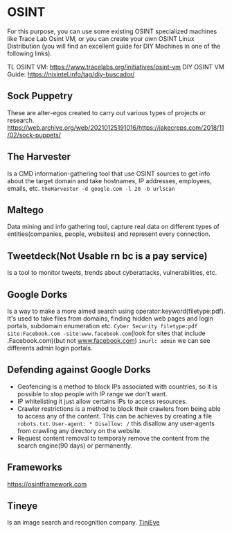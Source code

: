 # OSINT
For this purpose, you can use some existing OSINT specialized machines like Trace Lab Osint VM, or you can create your own OSINT Linux Distribution (you will find an excellent guide for DIY Machines in one of the following links).

TL OSINT VM: https://www.tracelabs.org/initiatives/osint-vm
DIY OSINT VM Guide: https://nixintel.info/tag/diy-buscador/

## Sock Puppetry
These are alter-egos created to carry out various types of projects or research.
https://web.archive.org/web/20210125191016/https://jakecreps.com/2018/11/02/sock-puppets/

## The Harvester
Is a CMD information-gathering tool that use OSINT sources to get info about the target domain and take hostnames, IP addresses, employees, emails, etc.
```theHarvester -d google.com -l 20 -b urlscan```

## Maltego
Data mining and info gathering tool, capture real data on different types of entities(companies, people, websites) and represent every connection.

## Tweetdeck(Not Usable rn bc is a pay service)
Is a tool to monitor tweets, trends about cyberattacks, vulnerabilities, etc.

## Google Dorks
Is a way to make a more aimed search using operator:keyword(filetype:pdf).
It's used to take files from domains, finding hidden web pages and login portals, subdomain enumeration etc.
```Cyber Security filetype:pdf```
```site:Facebook.com -site:www.facebook.com```(look for sites that include .Facebook.com)(but not www.facebook.com)
```inurl: admin``` we can see differents admin login portals.

## Defending against Google Dorks
*   Geofencing is a method to block IPs associated with countries, so it is possible to stop people with IP range we don't want.
*   IP whitelisting it just allow certains IPs to access resources.
*   Crawler restrictions is a method to block their crawlers from being able to access any of the content. This can be achieves by creating a file ```robots.txt```. 
```User-agent: * Disallow: /``` this disallow any user-agents from crawling any directory on the website.
*   Request content removal to temporaly remove the content from the search engine(90 days) or permanently.

## Frameworks
https://osintframework.com

## Tineye
Is an image search and recognition company. [TiniEye](https://tineye.com/)

